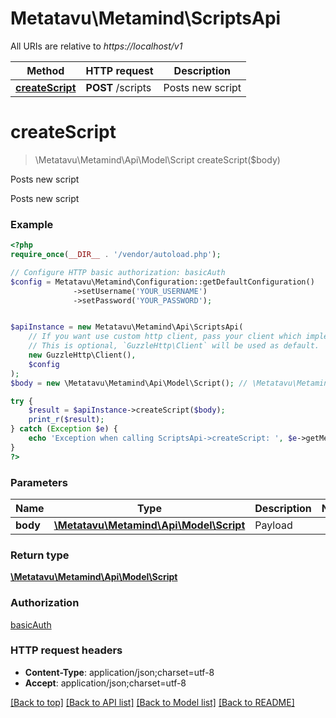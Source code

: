 # Metatavu\Metamind\ScriptsApi

All URIs are relative to *https://localhost/v1*

Method | HTTP request | Description
------------- | ------------- | -------------
[**createScript**](ScriptsApi.md#createScript) | **POST** /scripts | Posts new script


# **createScript**
> \Metatavu\Metamind\Api\Model\Script createScript($body)

Posts new script

Posts new script

### Example
```php
<?php
require_once(__DIR__ . '/vendor/autoload.php');

// Configure HTTP basic authorization: basicAuth
$config = Metatavu\Metamind\Configuration::getDefaultConfiguration()
              ->setUsername('YOUR_USERNAME')
              ->setPassword('YOUR_PASSWORD');


$apiInstance = new Metatavu\Metamind\Api\ScriptsApi(
    // If you want use custom http client, pass your client which implements `GuzzleHttp\ClientInterface`.
    // This is optional, `GuzzleHttp\Client` will be used as default.
    new GuzzleHttp\Client(),
    $config
);
$body = new \Metatavu\Metamind\Api\Model\Script(); // \Metatavu\Metamind\Api\Model\Script | Payload

try {
    $result = $apiInstance->createScript($body);
    print_r($result);
} catch (Exception $e) {
    echo 'Exception when calling ScriptsApi->createScript: ', $e->getMessage(), PHP_EOL;
}
?>
```

### Parameters

Name | Type | Description  | Notes
------------- | ------------- | ------------- | -------------
 **body** | [**\Metatavu\Metamind\Api\Model\Script**](../Model/Script.md)| Payload |

### Return type

[**\Metatavu\Metamind\Api\Model\Script**](../Model/Script.md)

### Authorization

[basicAuth](../../README.md#basicAuth)

### HTTP request headers

 - **Content-Type**: application/json;charset=utf-8
 - **Accept**: application/json;charset=utf-8

[[Back to top]](#) [[Back to API list]](../../README.md#documentation-for-api-endpoints) [[Back to Model list]](../../README.md#documentation-for-models) [[Back to README]](../../README.md)

